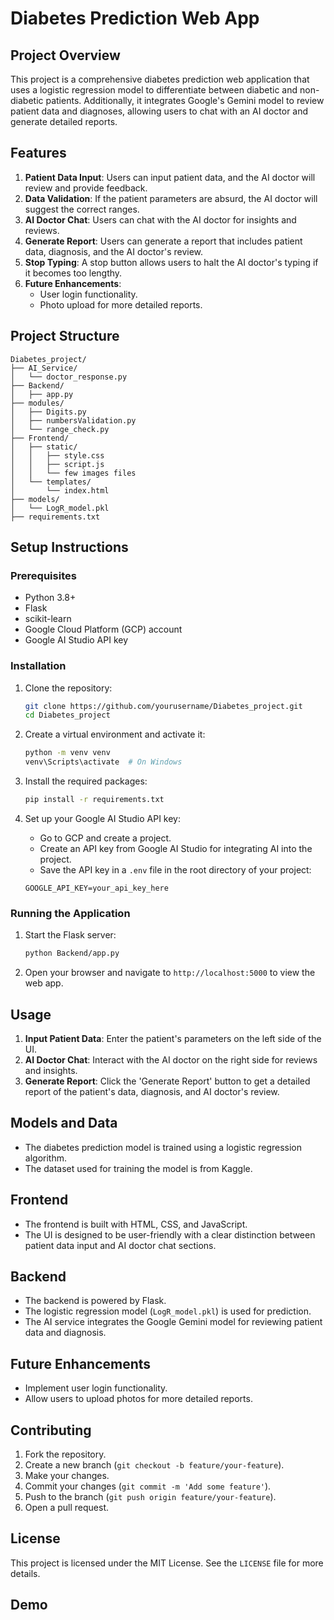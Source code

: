 
# Diabetes Prediction Web App

## Project Overview

This project is a comprehensive diabetes prediction web application that uses a logistic regression model to differentiate between diabetic and non-diabetic patients. Additionally, it integrates Google's Gemini model to review patient data and diagnoses, allowing users to chat with an AI doctor and generate detailed reports.

## Features

1. **Patient Data Input**: Users can input patient data, and the AI doctor will review and provide feedback.
2. **Data Validation**: If the patient parameters are absurd, the AI doctor will suggest the correct ranges.
3. **AI Doctor Chat**: Users can chat with the AI doctor for insights and reviews.
4. **Generate Report**: Users can generate a report that includes patient data, diagnosis, and the AI doctor's review.
5. **Stop Typing**: A stop button allows users to halt the AI doctor's typing if it becomes too lengthy.
6. **Future Enhancements**:
    - User login functionality.
    - Photo upload for more detailed reports.

## Project Structure

```
Diabetes_project/
├── AI_Service/
│   └── doctor_response.py
├── Backend/
│   ├── app.py
├── modules/
│   ├── Digits.py
│   ├── numbersValidation.py
│   └── range_check.py   
├── Frontend/
│   ├── static/
│   │   ├── style.css
│   │   ├── script.js
│   │   └── few images files
│   └── templates/
│       └── index.html
├── models/
│   └── LogR_model.pkl
├── requirements.txt
```

## Setup Instructions

### Prerequisites

- Python 3.8+
- Flask
- scikit-learn
- Google Cloud Platform (GCP) account
- Google AI Studio API key

### Installation

1. Clone the repository:
    ```bash
    git clone https://github.com/yourusername/Diabetes_project.git
    cd Diabetes_project
    ```

2. Create a virtual environment and activate it:
    ```bash
    python -m venv venv
    venv\Scripts\activate  # On Windows
    ```

3. Install the required packages:
    ```bash
    pip install -r requirements.txt
    ```

4. Set up your Google AI Studio API key:
    - Go to GCP and create a project.
    - Create an API key from Google AI Studio for integrating AI into the project.
    - Save the API key in a `.env` file in the root directory of your project:
    ```
    GOOGLE_API_KEY=your_api_key_here
    ```

### Running the Application

1. Start the Flask server:
    ```bash
    python Backend/app.py
    ```

2. Open your browser and navigate to `http://localhost:5000` to view the web app.

## Usage

1. **Input Patient Data**: Enter the patient's parameters on the left side of the UI.
2. **AI Doctor Chat**: Interact with the AI doctor on the right side for reviews and insights.
3. **Generate Report**: Click the 'Generate Report' button to get a detailed report of the patient's data, diagnosis, and AI doctor's review.

## Models and Data

- The diabetes prediction model is trained using a logistic regression algorithm.
- The dataset used for training the model is from Kaggle.

## Frontend

- The frontend is built with HTML, CSS, and JavaScript.
- The UI is designed to be user-friendly with a clear distinction between patient data input and AI doctor chat sections.

## Backend

- The backend is powered by Flask.
- The logistic regression model (`LogR_model.pkl`) is used for prediction.
- The AI service integrates the Google Gemini model for reviewing patient data and diagnosis.

## Future Enhancements

- Implement user login functionality.
- Allow users to upload photos for more detailed reports.

## Contributing

1. Fork the repository.
2. Create a new branch (`git checkout -b feature/your-feature`).
3. Make your changes.
4. Commit your changes (`git commit -m 'Add some feature'`).
5. Push to the branch (`git push origin feature/your-feature`).
6. Open a pull request.

## License

This project is licensed under the MIT License. See the `LICENSE` file for more details.

## Demo
